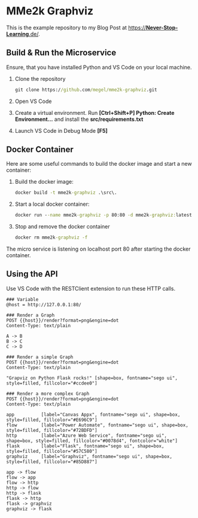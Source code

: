 # MMe2k Graphviz

This is the example repository to my Blog Post at [https://**Never-Stop-Learning**.de/](https://never-stop-learning.de/). 

## Build & Run the Microservice

Ensure, that you have installed Python and VS Code on your local machine.

1. Clone the repository

   ```cmd
   git clone https://github.com/megel/mme2k-graphviz.git
   ```

1. Open VS Code
1. Create a virtual environment. Run **[Ctrl+Shift+P] Python: Create Environment...** and install the **src/requirements.txt**
1. Launch VS Code in Debug Mode **[F5]**

## Docker Container

Here are some useful commands to build the docker image and start a new container:

1. Build the docker image:

   ```cmd
   docker build -t mme2k-graphviz .\src\.
   ```

1. Start a local docker container:

   ```cmd
   docker run --name mme2k-graphviz -p 80:80 -d mme2k-graphviz:latest
   ```

1. Stop and remove the docker container

   ```cmd
   docker rm mme2k-graphviz -f
   ```

The micro service is listening on localhost port 80 after starting the docker container.

## Using the API

Use VS Code with the RESTClient extension to run these HTTP calls.

```http
### Variable
@host = http://127.0.0.1:80/

### Render a Graph
POST {{host}}/render?format=png&engine=dot
Content-Type: text/plain

A -> B
B -> C
C -> D

### Render a simple Graph
POST {{host}}/render?format=png&engine=dot
Content-Type: text/plain

"Grapviz on Python Flask rocks!" [shape=box, fontname="sego ui", style=filled, fillcolor="#ccdee0"]

### Render a more complex Graph
POST {{host}}/render?format=png&engine=dot
Content-Type: text/plain

app          [label="Canvas Appx", fontname="sego ui", shape=box, style=filled, fillcolor="#E696C9"]
flow         [label="Power Automate", fontname="sego ui", shape=box, style=filled, fillcolor="#72BDFD"]
http         [label="Azure Web Service", fontname="sego ui", shape=box, style=filled, fillcolor="#0078d4", fontcolor="white"]
flask        [label="Flask", fontname="sego ui", shape=box, style=filled, fillcolor="#57C580"]
graphviz     [label="Graphviz", fontname="sego ui", shape=box, style=filled, fillcolor="#85D887"]

app -> flow
flow -> app
flow -> http
http -> flow
http -> flask
flask -> http
flask -> graphviz
graphviz -> flask
```
